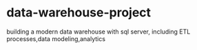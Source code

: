 # data-warehouse-project
building a modern data warehouse with sql server, including ETL processes,data modeling,analytics
